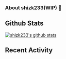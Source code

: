 ### About shizk233(WIP) 👋

## Github Stats

[![shizk233's github stats](https://github-readme-stats.vercel.app/api?username=wangwangdaxian&show_icons=true&theme=radical)](https://github.com/anuraghazra/github-readme-stats)

## Recent Activity

<!--START_SECTION:activity-->
